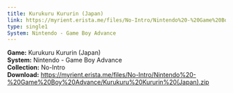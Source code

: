 ```yaml
---
title: Kurukuru Kururin (Japan)
link: https://myrient.erista.me/files/No-Intro/Nintendo%20-%20Game%20Boy%20Advance/Kurukuru%20Kururin%20(Japan).zip
type: single1
System: Nintendo - Game Boy Advance
---
```

<b>Game:</b> Kurukuru Kururin (Japan)<br>
<b>System:</b> Nintendo - Game Boy Advance<br>
<b>Collection:</b> No-Intro<br>
<b>Download:</b> https://myrient.erista.me/files/No-Intro/Nintendo%20-%20Game%20Boy%20Advance/Kurukuru%20Kururin%20(Japan).zip